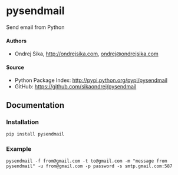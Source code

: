 pysendmail
==========

Send email from Python

#### Authors
*  Ondrej Sika, <http://ondrejsika.com>, ondrej@ondrejsika.com

#### Source
* Python Package Index: <http://pypi.python.org/pypi/pysendmail>
* GitHub: <https://github.com/sikaondrej/pysendmail>

Documentation
-------------

### Installation

    pip install pysendmail

### Example

    pysendmail -f from@gmail.com -t to@gmail.com -m "message from pysendmail" -u from@gmail.com -p password -s smtp.gmail.com:587
 
